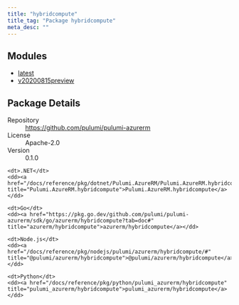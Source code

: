 ```yaml
---
title: "hybridcompute"
title_tag: "Package hybridcompute"
meta_desc: ""
---
```


<!-- WARNING: this file was generated by Pulumi Docs Generator. -->
<!-- Do not edit by hand unless you're certain you know what you are doing! -->



<h2 id="modules">Modules</h2>
<ul class="api">
    <li><a href="latest/" title="latest"><span class="symbol module"></span>latest</a></li>
    <li><a href="v20200815preview/" title="v20200815preview"><span class="symbol module"></span>v20200815preview</a></li>
</ul>

<h2 id="package-details">Package Details</h2>
<dl class="package-details">
	<dt>Repository</dt>
	<dd><a href="https://github.com/pulumi/pulumi-azurerm">https://github.com/pulumi/pulumi-azurerm</a></dd>
	<dt>License</dt>
	<dd>Apache-2.0</dd>
	<dt>Version</dt>
	<dd>0.1.0</dd>
</dl>



<dl class="tabular">

    <dt>.NET</dt>
    <dd><a href="/docs/reference/pkg/dotnet/Pulumi.AzureRM/Pulumi.AzureRM.hybridcompute.html" title="Pulumi.AzureRM.hybridcompute">Pulumi.AzureRM.hybridcompute</a></dd>

    <dt>Go</dt>
    <dd><a href="https://pkg.go.dev/github.com/pulumi/pulumi-azurerm/sdk/go/azurerm/hybridcompute?tab=doc#" title="azurerm/hybridcompute">azurerm/hybridcompute</a></dd>

    <dt>Node.js</dt>
    <dd><a href="/docs/reference/pkg/nodejs/pulumi/azurerm/hybridcompute/#" title="@pulumi/azurerm/hybridcompute">@pulumi/azurerm/hybridcompute</a></dd>

    <dt>Python</dt>
    <dd><a href="/docs/reference/pkg/python/pulumi_azurerm/hybridcompute" title="pulumi_azurerm/hybridcompute">pulumi_azurerm/hybridcompute</a></dd>

</dl>


